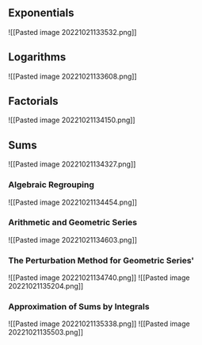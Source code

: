 ## Exponentials
![[Pasted image 20221021133532.png]]

## Logarithms
![[Pasted image 20221021133608.png]]

## Factorials
![[Pasted image 20221021134150.png]]

## Sums
![[Pasted image 20221021134327.png]]
### Algebraic Regrouping
![[Pasted image 20221021134454.png]]
### Arithmetic and Geometric Series
![[Pasted image 20221021134603.png]]

### The Perturbation Method for Geometric Series'
![[Pasted image 20221021134740.png]]
![[Pasted image 20221021135204.png]]

### Approximation of Sums by Integrals
![[Pasted image 20221021135338.png]]
![[Pasted image 20221021135503.png]]